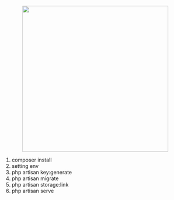 <p align="center"><img src="https://res.cloudinary.com/dtfbvvkyp/image/upload/v1566331377/laravel-logolockup-cmyk-red.svg" width="400"></p>

1. composer install
2. setting env
3. php artisan key:generate
4. php artisan migrate 
5. php artisan storage:link
6. php artisan serve
